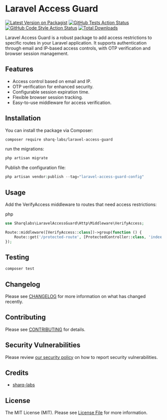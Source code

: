 # Laravel Access Guard

[![Latest Version on Packagist](https://img.shields.io/packagist/v/sharq-labs/laravel-access-guard.svg?style=flat-square)](https://packagist.org/packages/sharq-labs/laravel-access-guard)
[![GitHub Tests Action Status](https://img.shields.io/github/actions/workflow/status/sharq-labs/laravel-access-guard/run-tests.yml?branch=main&label=tests&style=flat-square)](https://github.com/sharq-labs/laravel-access-guard/actions?query=workflow%3Arun-tests+branch%3Amain)
[![GitHub Code Style Action Status](https://img.shields.io/github/actions/workflow/status/sharq-labs/laravel-access-guard/fix-php-code-style-issues.yml?branch=main&label=code%20style&style=flat-square)](https://github.com/sharq-labs/laravel-access-guard/actions?query=workflow%3A"Fix+PHP+code+style+issues"+branch%3Amain)
[![Total Downloads](https://img.shields.io/packagist/dt/sharq-labs/laravel-access-guard.svg?style=flat-square)](https://packagist.org/packages/sharq-labs/laravel-access-guard)

Laravel Access Guard is a robust package to add access restrictions to specific routes in your Laravel application. It supports authentication through email and IP-based access controls, with OTP verification and browser session management.

## Features

- Access control based on email and IP.
- OTP verification for enhanced security.
- Configurable session expiration time.
- Flexible browser session tracking.
- Easy-to-use middleware for access verification.

## Installation

You can install the package via Composer:

```bash
composer require sharq-labs/laravel-access-guard
````


run the migrations:

```php
php artisan migrate
````


Publish the configuration file:
```php
php artisan vendor:publish --tag="laravel-access-guard-config"
````

## Usage
Add the VerifyAccess middleware to routes that need access restrictions:

php

```php
use Sharqlabs\LaravelAccessGuard\Http\Middleware\VerifyAccess;

Route::middleware([VerifyAccess::class])->group(function () {
    Route::get('/protected-route', [ProtectedController::class, 'index']);
});

```
## Testing

```bash
composer test
```

## Changelog

Please see [CHANGELOG](CHANGELOG.md) for more information on what has changed recently.

## Contributing

Please see [CONTRIBUTING](CONTRIBUTING.md) for details.

## Security Vulnerabilities

Please review [our security policy](../../security/policy) on how to report security vulnerabilities.

## Credits

- [sharq-labs](https://github.com/sharq-labs)

## License

The MIT License (MIT). Please see [License File](LICENSE.md) for more information.
